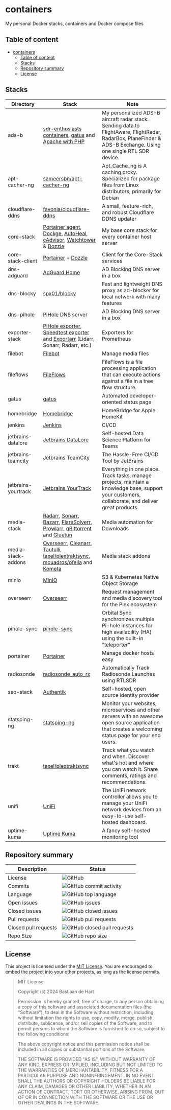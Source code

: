 # containers
My personal Docker stacks, containers and Docker compose files

## Table of content
- [containers](#containers)
  - [Table of content](#table-of-content)
  - [Stacks](#stacks)
  - [Repository summary](#repository-summary)
  - [License](#license)

## Stacks
Directory | Stack | Note
--- | --- | ---
ads-b | [sdr-enthusiasts containers](https://github.com/sdr-enthusiasts), [gatus](https://github.com/TwiN/gatus) and [Apache with PHP](https://hub.docker.com/_/php)  | My personalized ADS-B aircraft radar stack. Sending data to FlightAware, FlightRadar, RadarBox, PlaneFinder & ADS-B Exchange. Using one single RTL SDR device.
apt-cacher-ng | [sameersbn/apt-cacher-ng](https://hub.docker.com/r/sameersbn/apt-cacher-ng) | Apt_Cache_ng is A caching proxy. Specialized for package files from Linux distributors, primarily for Debian
cloudflare-ddns | [favonia/cloudflare-ddns](https://hub.docker.com/r/favonia/cloudflare-ddns) | A small, feature-rich, and robust Cloudflare DDNS updater
core-stack | [Portainer agent](https://www.portainer.io/), [Dockge](https://github.com/louislam/dockge), [AutoHeal](https://github.com/willfarrell/docker-autoheal), [cAdvisor](https://github.com/google/cadvisor), [Watchtower](https://containrrr.dev/watchtower/) & [Dozzle](https://dozzle.dev/) | My base core stack for every container host server
core-stack-client | [Portainer](https://www.portainer.io/) + [Dozzle](https://dozzle.dev/) | Client for the Core-Stack services
dns-adguard | [AdGuard Home](https://github.com/AdguardTeam/AdGuardHome) | AD Blocking DNS server in a box
dns-blocky | [spx01/blocky](https://hub.docker.com/r/spx01/blocky) | Fast and lightweight DNS proxy as ad-blocker for local network with many features
dns-pihole | [PiHole](https://pi-hole.net/) DNS server | AD Blocking DNS server in a box
exporter-stack | [PiHole exporter](https://github.com/eko/pihole-exporter), [Speedtest exporter](https://github.com/MiguelNdeCarvalho/speedtest-exporter) and [Exportarr](https://github.com/onedr0p/exportarr) (Lidarr, Sonarr, Radarr, etc.) | Exporters for Prometheus
filebot | [Filebot](https://hub.docker.com/r/rednoah/filebot/) | Manage media files
fileflows | [FileFlows](https://github.com/revenz/FileFlows) | FileFlows is a file processing application that can execute actions against a file in a tree flow structure.
gatus | [gatus](https://github.com/TwiN/gatus) | Automated developer-oriented status page
homebridge | [Homebridge](https://homebridge.io/) | HomeBridge for Apple HomeKit
jenkins | [Jenkins](https://www.jenkins.io/) | CI/CD
jetbrains-datalore | [Jetbrains DataLore](https://www.jetbrains.com/datalore/) | Self-hosted Data Science Platform for Teams
jetbrains-teamcity | [Jetbrains TeamCity](https://www.jetbrains.com/teamcity/) | The Hassle-Free CI/CD Tool by JetBrains
jetbrains-yourtrack | [Jetbrains YourTrack](https://www.jetbrains.com/youtrack/) | Everything in one place. Track tasks, manage projects, maintain a knowledge base, support your customers, collaborate, and deliver great products.
media-stack | [Radarr](https://radarr.video/), [Sonarr](https://sonarr.tv/), [Bazarr](https://www.bazarr.media/), [FlareSolverr](https://github.com/FlareSolverr/FlareSolverr), [Prowlarr](https://prowlarr.com/), [qBittorrent](https://www.qbittorrent.org/) and [Gluetun](https://github.com/qdm12/gluetun) | Media automation for Downloads
media-stack-addons | [Overseerr](https://overseerr.dev/), [Cleanarr](https://github.com/Cleanarr/Cleanarr), [Tautulli](https://tautulli.com/), [taxel/plextraktsync](https://github.com/Taxel/PlexTraktSync), [mcuadros/ofelia](https://github.com/mcuadros/ofelia) and [Kometa](https://kometa.wiki/) | Media stack addons
minio | [MinIO](https://min.io/) | S3 & Kubernetes Native Object Storage
overseerr | [Overseerr](https://overseerr.dev/) | Request management and media discovery tool for the Plex ecosystem
pihole-sync | [pihole-sync](https://github.com/mattwebbio/orbital-sync) | Orbital Sync synchronizes multiple Pi-hole instances for high availability (HA) using the built-in "teleporter"
portainer | [Portainer](https://www.portainer.io/) | Manage docker hosts easy
radiosonde | [radiosonde_auto_rx](https://github.com/projecthorus/radiosonde_auto_rx) | Automatically Track Radiosonde Launches using RTLSDR
sso-stack | [Authentik](https://goauthentik.io/) | Self-hosted, open source identity provider 
statsping-ng | [statsping-ng](https://statping-ng.github.io/) | Monitor your websites, microservices and other servers with an awesome open source application that creates a welcoming status page for your end users.
trakt | [taxel/plextraktsync](https://github.com/Taxel/PlexTraktSync) | Track what you watch and when. Discover what's hot and where you can watch it. Share comments, ratings and recommendations.
unifi | [UniFi](https://docs.linuxserver.io/images/docker-unifi-network-application/) | The UniFi network controller allows you to manage your UniFi network devices from an easy-to-use self-hosted dashboard.
uptime-kuma | [Uptime Kuma](https://github.com/louislam/uptime-kuma) | A fancy self-hosted monitoring tool

## Repository summary

Description | Status
---- | ------
License | ![GitHub](https://img.shields.io/github/license/Bastiaantjuhh/containers)
Commits | ![GitHub commit activity](https://img.shields.io/github/commit-activity/m/Bastiaantjuhh/containers)
Language | ![GitHub top language](https://img.shields.io/github/languages/top/Bastiaantjuhh/containers)
Open issues | ![GitHub issues](https://img.shields.io/github/issues/Bastiaantjuhh/containers)
Closed issues | ![GitHub closed issues](https://img.shields.io/github/issues-closed/Bastiaantjuhh/containers)
Pull requests | ![GitHub pull requests](https://img.shields.io/github/issues-pr-raw/Bastiaantjuhh/containers)
Closed pull requests | ![GitHub closed pull requests](https://img.shields.io/github/issues-pr-closed-raw/Bastiaantjuhh/containers)
Repo Size | ![GitHub repo size](https://img.shields.io/github/repo-size/Bastiaantjuhh/containers)

## License
This project is licensed under the [MIT License](https://github.com/Bastiaantjuhh/containers/blob/master/LICENSE). You are encouraged to embed the project into your other projects, as long as the license permits.

> MIT License
> 
> Copyright (c) 2024 Bastiaan de Hart
> 
> Permission is hereby granted, free of charge, to any person obtaining
> a copy of this software and associated documentation files (the
> "Software"), to deal in the Software without restriction, including
> without limitation the rights to use, copy, modify, merge, publish,
> distribute, sublicense, and/or sell copies of the Software, and to
> permit persons to whom the Software is furnished to do so, subject to
> the following conditions:
> 
> The above copyright notice and this permission notice shall be
> included in all copies or substantial portions of the Software.
> 
> THE SOFTWARE IS PROVIDED "AS IS", WITHOUT WARRANTY OF ANY KIND,
> EXPRESS OR IMPLIED, INCLUDING BUT NOT LIMITED TO THE WARRANTIES OF
> MERCHANTABILITY, FITNESS FOR A PARTICULAR PURPOSE AND NONINFRINGEMENT.
> IN NO EVENT SHALL THE AUTHORS OR COPYRIGHT HOLDERS BE LIABLE FOR ANY
> CLAIM, DAMAGES OR OTHER LIABILITY, WHETHER IN AN ACTION OF CONTRACT,
> TORT OR OTHERWISE, ARISING FROM, OUT OF OR IN CONNECTION WITH THE
> SOFTWARE OR THE USE OR OTHER DEALINGS IN THE SOFTWARE.
